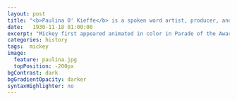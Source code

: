 ```yaml
---
layout: post
title: "<b>Paulina O' Kieffe</b> is a spoken word artist, producer, and artist educator. Paulina has performed, produced and hosted shows across the City of Toronto and beyond for the last 13 years. Her poetry appears in print in <em>Guerrillas of the Word</em> and <em>If I Ran the School</em>. Her work has also been featured on CBC News, Metro Morning, AfroGlobal TV and Bell Fibe TV.  Paulina was a member of the Up From the Roots Poetry SLAM Team who were finalists at the 2015 and 2017 Canadian Festival of Spoken Word and is the producer of the <em>Words by the Water</em> Literary Festival. Paulina has been using spoken word to teach young people in a number of communities about self-education, expression and empowerment. She continues to teach workshops working with many schools and community organizations."
date:   1930-11-18 01:00:00
excerpt: "Mickey first appeared animated in color in Parade of the Award Nominees in 1932, however the film strip was..."
categories: history
tags:  mickey
image:
  feature: paulina.jpg
  topPosition: -200px
bgContrast: dark
bgGradientOpacity: darker
syntaxHighlighter: no
---
```

